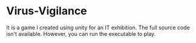 # Virus-Vigilance
It is a game I created using unity for an IT exhibition. The full source code isn't available. However, you can run the executable to play.
